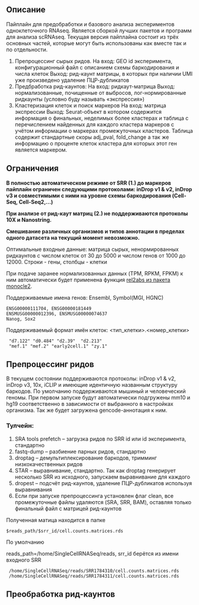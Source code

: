 ## Описание

Пайплайн для предобработки и базового анализа экспериментов одноклеточного RNAseq. 
Является сборкой лучших пакетов и программ для анализа scRNAseq.
Текущая версия пайплайна состоит из трёх основных частей, которые могут быть использованы как вместе
так и по отдельности. 

1) Препроцессинг сырых ридов. 
На вход: GEO id эксперимента, конфигурационный файл с описанием схемы баркодирования и числа клеток
Выход: рид-каунт матрицы, в которых при наличии UMI уже произведено удаление ПЦР-дубликатов
2) Предбработка рид-каунтов:
На вход: ридкаут-матрица 
Выход: нормализованные, почищенные от выбросов, лог-нормированные ридкаунты (условно буду называть «экспрессия»)
3) Кластеризация клеток и поиск маркеров
На вход: матрица экспрессии
Выход: Seurat-объект в котором содержится информация о финальных, неделимых более кластерах и 
таблица с перечислением найденных для каждого кластера маркеров с учётом информации о маркерах промежуточных кластеров. 
Таблица содержит стандартные скоры adj_pval, fold_change а так же информацию о проценте клеток кластера 
для которых этот ген является маркером. 

## Ограничения
__В полностью автоматическом режиме от SRR (1.) до маркеров пайплайн ограничен следующими протоколами:
inDrop v1 & v2, inDrop v3 и совместимыми с ними на уровне схемы баркодирования (Cell-Seq, Cell-Seq2,...)__

__При анализе от рид-каут матриц (2.) не поддерживаются протоколы 10X и Nanostring.__

__Смешивание различных организмов и типов аннотации в пределах одного датасета на текущий момент невозможно.__

Оптимальные входные данные: матрица сырых, ненормированных ридкаунтов с числом клеток от 30 до 5000 и числом генов от 1000 до 12000.
Строки - гены, столбцы - клетки

При подаче заранее нормализованных данных (TPM, RPKM, FPKM) к ним автоматически будет применена функция [rel2abs из пакета monocle2](https://www.ncbi.nlm.nih.gov/pubmed/28114287).

Поддерживаемые имена генов: 
Ensembl, Symbol(MGI, HGNC)
```
ENSG00000111704, ENSG00000181449
ENSMUSG00000012396, ENSMUSG00000074637
Nanog, Sox2
```
Поддерживаемый формат имён клеток: <тип_клетки>.<номер_клетки> 
```
 "d7.122" "d0.484" "d2.39"  "d2.213"
 "mef.1" "mef.2" "early2cell.1" "zy.1"
```

## Препроцессинг ридов

В текущем состоянии поддерживаются протоколы:
    inDrop v1 & v2, inDrop v3, 10x, iCLIP и имеющие идентичную названным структуру баркодов. 
    По умолчанию поддерживаются мышиный и человеческий геномы. 
    При первом запуске будут автоматически подгружены mm10 и hg19 соответственно в зависимости от 
    выбранного в настройках организма. Так же будет загружена gencode-аннотация к ним.

### Тулчейн:
1) SRA tools prefetch – загрузка ридов по SRR id или id эксперимента, стандартно
2) fastq-dump – разбиение парных ридов, стандартно
3) droptag – демультиплексирование баркодов, тримминг низкокачественных ридов
4) STAR – выравнивание, стандартно. Так как droptag генерирует несколько SRR из исходного, запускаем выравнивание для каждого
5) dropest – подсчёт рид-каунтов, удаление ПЦР-дубликатов используя выравнивания
6) Если при запуске препроцессинга установлен флаг clean, все промежуточные файлы удаляются (SRA, SRR, BAM), оставляя только финальный файл с матрицей рид-каунтов

Полученная матица находится в папке 
```
$reads_path/$srr_id/cell.counts.matrices.rds
```

По умолчанию 

reads_path=/home/SingleCellRNASeq/reads, srr_id берётся из имени входного SRR
 ```
  /home/SingleCellRNASeq/reads/SRR1784310/cell.counts.matrices.rds
  /home/SingleCellRNASeq/reads/SRR1784311/cell.counts.matrices.rds
```

## Преобработка рид-каунтов


